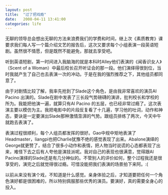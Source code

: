 ```yaml
---
layout: post
title:  "过了把戏瘾"
date:   2008-04-11 13:41:00
categories: life
---
```


无聊的领导总会想出无聊的方法来浪费我们的学费和时间，继上次《素质教育》课要求我们每人写一个篇介绍文艺的报告后，这次又要求每个小组表演一段英语短剧。虽然很不情愿，但是既然不能避免，那就去享受吧。

听到英语短剧，第一时间进入我脑海的就是本科时Alley他们表演的《闻香识女人》（Scent of a Woman）中最后校长召开听证会的那一段。他们演绎得很到位，当时我就产生了自己也去表演一次的冲动。于是在我的强烈推荐之下，其他组员都同意了。

由于对剧情比较了解，我率先抢到了Slade这个角色，是由我非常喜欢的演员Al Pacino 出演的。Slade在剧中发表了三长段气势磅礴的演讲，批判校长和学校的所为。我能把他演一遍，就算只有Al Pacino 的五层，也已经非常过瘾了。这次表演主要以模仿为主。我把电影中的片段反复看了十几遍，学习他的吐词，动作和神态，要诀是一定要演出Slade那种激情澎湃的气势。跟组员排练了两次，今天中午就跑去表演了。

表演过程很顺利，每个人组员都发挥的很好。Gao中规中矩地表演了Headmaster，liangpi也把Charlie犹豫不绝的感觉表现了出来。Abalone演绎的George就更赞了，结合了很多小动作和表情，把人物当时说谎的心态都表现了出来，难怪下去之后有人夸他是演技派呢。我对自己的表现也很满意，觉得跟Al Pacino演绎的Slade还是有几分神似的。不管别人的评价如何，整个过程我还是很享受的，演完之后就觉得很过瘾。可惜没能把我们表演的场景拍下来阿。:(

以前从来没有演个戏，不知道是什么感觉。亲身体验之后，才知道要把任何一个角色演好都是很困难的，所以特别佩服那些优秀的演员。要演好，真的需要全身心的投入。
